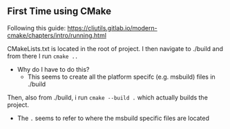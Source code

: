 ## First Time using CMake
Following this guide: https://cliutils.gitlab.io/modern-cmake/chapters/intro/running.html

CMakeLists.txt is located in the root of project.  I then navigate to ./build and from there I run `cmake ..`
  - Why do I have to do this?
    - This seems to create all the platform specifc (e.g. msbuild) files in ./build

Then, also from ./build, i run `cmake --build .` which actually builds the project.
  - The `.` seems to refer to where the msbuild specific files are located


